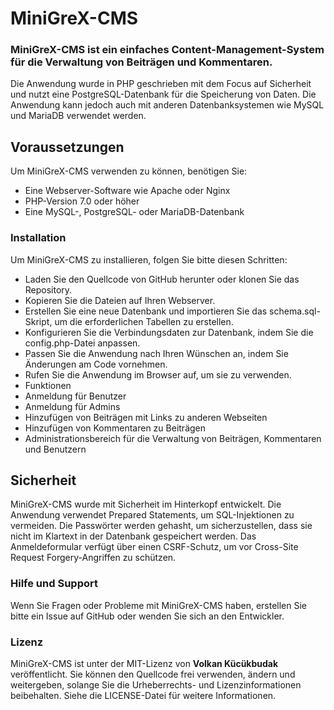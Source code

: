 # MiniGreX-CMS
### MiniGreX-CMS ist ein einfaches Content-Management-System für die Verwaltung von Beiträgen und Kommentaren. 
Die Anwendung wurde in PHP geschrieben mit dem Focus auf Sicherheit und nutzt eine PostgreSQL-Datenbank für die Speicherung von Daten. Die Anwendung kann jedoch auch mit anderen Datenbanksystemen wie MySQL und MariaDB verwendet werden.

## Voraussetzungen
Um MiniGreX-CMS verwenden zu können, benötigen Sie:
- Eine Webserver-Software wie Apache oder Nginx
- PHP-Version 7.0 oder höher
- Eine MySQL-, PostgreSQL- oder MariaDB-Datenbank
### Installation
Um MiniGreX-CMS zu installieren, folgen Sie bitte diesen Schritten:

- Laden Sie den Quellcode von GitHub herunter oder klonen Sie das Repository.
- Kopieren Sie die Dateien auf Ihren Webserver.
- Erstellen Sie eine neue Datenbank und importieren Sie das schema.sql-Skript, um die erforderlichen Tabellen zu erstellen.
- Konfigurieren Sie die Verbindungsdaten zur Datenbank, indem Sie die config.php-Datei anpassen.
- Passen Sie die Anwendung nach Ihren Wünschen an, indem Sie Änderungen am Code vornehmen.
- Rufen Sie die Anwendung im Browser auf, um sie zu verwenden.
- Funktionen
- Anmeldung für Benutzer
- Anmeldung für Admins
- Hinzufügen von Beiträgen mit Links zu anderen Webseiten
- Hinzufügen von Kommentaren zu Beiträgen
- Administrationsbereich für die Verwaltung von Beiträgen, Kommentaren und Benutzern
## Sicherheit
MiniGreX-CMS wurde mit Sicherheit im Hinterkopf entwickelt. Die Anwendung verwendet Prepared Statements, um SQL-Injektionen zu vermeiden. Die Passwörter werden gehasht, um sicherzustellen, dass sie nicht im Klartext in der Datenbank gespeichert werden. Das Anmeldeformular verfügt über einen CSRF-Schutz, um vor Cross-Site Request Forgery-Angriffen zu schützen.

### Hilfe und Support
Wenn Sie Fragen oder Probleme mit MiniGreX-CMS haben, erstellen Sie bitte ein Issue auf GitHub oder wenden Sie sich an den Entwickler.

### Lizenz
MiniGreX-CMS ist unter der MIT-Lizenz von **Volkan Kücükbudak** veröffentlicht. Sie können den Quellcode frei verwenden, ändern und weitergeben, solange Sie die Urheberrechts- und Lizenzinformationen beibehalten. Siehe die LICENSE-Datei für weitere Informationen.
